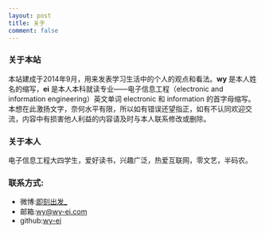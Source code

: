 ```yaml
---
layout: post
title: 关于
comment: false
---
```


### 关于本站

本站建成于2014年9月，用来发表学习生活中的个人的观点和看法。**wy** 是本人姓名的缩写，**ei** 是本人本科就读专业——电子信息工程（electronic and information engineering）英文单词 electronic 和 information 的首字母缩写。本想在此激扬文字，奈何水平有限，所以如有错误还望指正，如有不认同欢迎交流，内容中有损害他人利益的内容请及时与本人联系修改或删除。

### 关于本人

电子信息工程大四学生，爱好读书，兴趣广泛，热爱互联网，零文艺，半码农。

### 联系方式:

+ 微博:[即刻出发_](http://weibo.com/wangyu1993it)
+ 邮箱:wy@wy-ei.com
+ github:[wy-ei](https://github.com/wy-ei)

